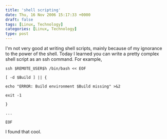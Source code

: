 ```yaml
---
title: 'shell scripting'
date: Thu, 16 Nov 2006 15:17:33 +0000
draft: false
tags: [Linux, Technology]
categories: [Linux, Technology]
type: post
---
```


I'm not very good at writing shell scripts, mainly because of my ignorance to the power of the shell. Today I learned you can write a pretty complex shell script as an ssh command. For example,

`ssh $REMOTE_USER$h /bin/bash << EOF`

`[ -d $Build ] || {`

`echo "ERROR: Build environment $Build missing" >&2`

`exit -1`

`}`

`...`

`EOF`

I found that cool.